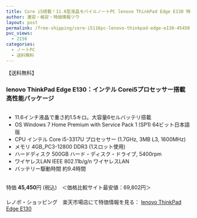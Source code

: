 ```yaml
---
title: Core i5搭載！11.6型液晶モバイルノートPC lenovo ThinkPad Edge E130 特価45,450円！送料無料！
author: 激安・格安・特価情報ツウ
layout: post
permalink: /free-shipping/core-i5116pc-lenovo-thinkpad-edge-e130-45450.html
pvc_views:
  - 2156
categories:
  - ノートPC
  - 送料無料
---
```

【送料無料】  


### lenovo ThinkPad Edge E130：インテル Corei5プロセッサー搭載高性能パッケージ

<div class="img-bg2 img_L">
  <a href="http://hb.afl.rakuten.co.jp/hgc/0e2cd4f8.0aa07074.0e2cd4f9.9ebf5435/?pc=http%3a%2f%2fitem.rakuten.co.jp%2flenovopc%2f10000839%2f%3fscid%3daf_ich_link_img&m=http%3a%2f%2fm.rakuten.co.jp%2flenovopc%2fi%2f10000839%2f" target="_blank"><img src="http://hbb.afl.rakuten.co.jp/hgb/?pc=http%3a%2f%2fthumbnail.image.rakuten.co.jp%2f%400_mall%2flenovopc%2fcabinet%2f02384338%2fimg58521931.jpg%3f_ex%3d128x128&m=http%3a%2f%2fthumbnail.image.rakuten.co.jp%2f%400_mall%2flenovopc%2fcabinet%2f02384338%2fimg58521931.jpg" border="0" title="" alt="" /></a>
</div>

<!--more-->

  * 11.6インチ液晶で重さ約1.5キロ。大容量6セルバッテリ搭載
  * OS Windows 7 Home Premium with Service Pack 1 (SP1) 64ビット日本語版
  * CPU インテル Core i5-3317U プロセッサー (1.7GHz, 3MB L3, 1600MHz)
  * メモリ 4GB_PC3-12800 DDR3 (1スロット使用)
  * ハードディスク 500GB ハード・ディスク・ドライブ, 5400rpm
  * ワイヤレスLAN IEEE 802.11b/g/n ワイヤレスLAN
  * バッテリー駆動時間 約9.4時間

<br clear="all" />特価 <span class="tokka-price"><strong>45,450</strong></span>円 (税込)　＜価格比較サイト最安値：69,802円＞  
　　  
レノボ・ショッピング　楽天市場店にて特価情報を見る： <a href="http://hb.afl.rakuten.co.jp/hgc/0e2cd4f8.0aa07074.0e2cd4f9.9ebf5435/?pc=http%3a%2f%2fitem.rakuten.co.jp%2flenovopc%2f10000839%2f%3fscid%3daf_ich_link_img&m=http%3a%2f%2fm.rakuten.co.jp%2flenovopc%2fi%2f10000839%2f" target="_blank"><span class="fs150p">lenovo ThinkPad Edge E130</span></a>